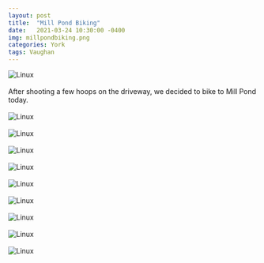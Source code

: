 ```yaml
---
layout: post
title:  "Mill Pond Biking"
date:   2021-03-24 10:30:00 -0400
img: millpondbiking.png
categories: York
tags: Vaughan
---
```


![Linux]({{site.baseurl}}/images/millpondbiking.png)
<br>
<br>
After shooting a few hoops on the driveway, we decided to bike to Mill Pond today.
<br>
<br>
![Linux]({{site.baseurl}}/images/millpondbiking1.jpg)
<br>
<br>
![Linux]({{site.baseurl}}/images/millpondbiking2.jpg)
<br>
<br>
![Linux]({{site.baseurl}}/images/millpondbiking3.jpg)
<br>
<br>
![Linux]({{site.baseurl}}/images/millpondbiking4.jpg)
<br>
<br>
![Linux]({{site.baseurl}}/images/millpondbiking5.jpg)
<br>
<br>
![Linux]({{site.baseurl}}/images/millpondbiking6.jpg)
<br>
<br>
![Linux]({{site.baseurl}}/images/millpondbiking7.jpg)
<br>
<br>
![Linux]({{site.baseurl}}/images/millpondbiking8.jpg)
<br>
<br>
![Linux]({{site.baseurl}}/images/millpondbiking9.jpg)
<br>
<br>
